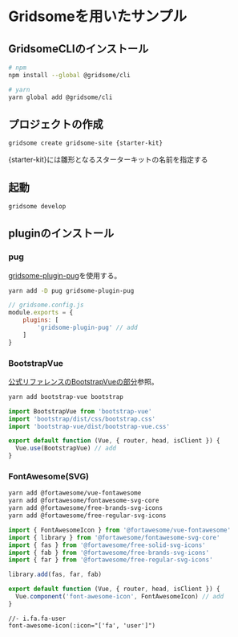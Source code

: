 # Gridsomeを用いたサンプル

## GridsomeCLIのインストール

```bash
# npm
npm install --global @gridsome/cli

# yarn
yarn global add @gridsome/cli
```
## プロジェクトの作成

```bash
gridsome create gridsome-site {starter-kit}
```

{starter-kit}には雛形となるスターターキットの名前を指定する


## 起動

```bash
gridsome develop
```

## pluginのインストール

### pug

[gridsome-plugin-pug](https://github.com/gluons/gridsome-plugin-pug)を使用する。

```bash
yarn add -D pug gridsome-plugin-pug
```

```js
// gridsome.config.js
module.exports = {
 	plugins: [
		'gridsome-plugin-pug' // add
	]
}
```

### BootstrapVue

[公式リファレンスのBootstrapVueの部分](https://gridsome.org/docs/assets-css/#bootstrapvue)参照。

```bash
yarn add bootstrap-vue bootstrap
```

```js
import BootstrapVue from 'bootstrap-vue'
import 'bootstrap/dist/css/bootstrap.css'
import 'bootstrap-vue/dist/bootstrap-vue.css'

export default function (Vue, { router, head, isClient }) {
  Vue.use(BootstrapVue) // add
}
```

### FontAwesome(SVG)

```bash
yarn add @fortawesome/vue-fontawesome
yarn add @fortawesome/fontawesome-svg-core
yarn add @fortawesome/free-brands-svg-icons
yarn add @fortawesome/free-regular-svg-icons
```

```js
import { FontAwesomeIcon } from '@fortawesome/vue-fontawesome'
import { library } from '@fortawesome/fontawesome-svg-core'
import { fas } from '@fortawesome/free-solid-svg-icons'
import { fab } from '@fortawesome/free-brands-svg-icons'
import { far } from '@fortawesome/free-regular-svg-icons'

library.add(fas, far, fab)

export default function (Vue, { router, head, isClient }) {
  Vue.component('font-awesome-icon', FontAwesomeIcon) // add
}
```

```pug
//- i.fa.fa-user
font-awesome-icon(:icon="['fa', 'user']") 
```
